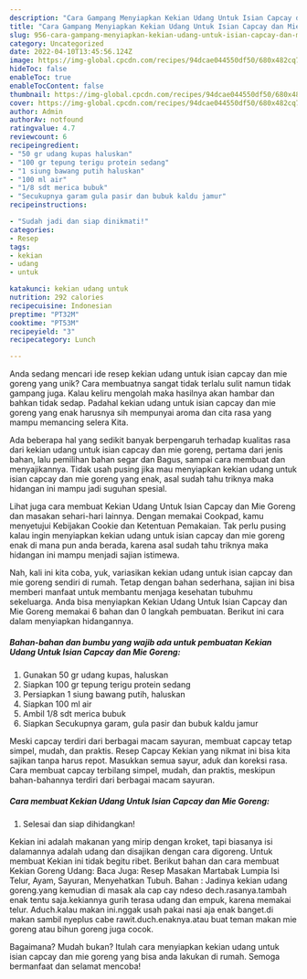 ```yaml
---
description: "Cara Gampang Menyiapkan Kekian Udang Untuk Isian Capcay dan Mie Goreng yang Enak"
title: "Cara Gampang Menyiapkan Kekian Udang Untuk Isian Capcay dan Mie Goreng yang Enak"
slug: 956-cara-gampang-menyiapkan-kekian-udang-untuk-isian-capcay-dan-mie-goreng-yang-enak
category: Uncategorized
date: 2022-04-10T13:45:56.124Z
image: https://img-global.cpcdn.com/recipes/94dcae044550df50/680x482cq70/kekian-udang-untuk-isian-capcay-dan-mie-goreng-foto-resep-utama.jpg
hideToc: false
enableToc: true
enableTocContent: false
thumbnail: https://img-global.cpcdn.com/recipes/94dcae044550df50/680x482cq70/kekian-udang-untuk-isian-capcay-dan-mie-goreng-foto-resep-utama.jpg
cover: https://img-global.cpcdn.com/recipes/94dcae044550df50/680x482cq70/kekian-udang-untuk-isian-capcay-dan-mie-goreng-foto-resep-utama.jpg
author: Admin
authorAv: notfound
ratingvalue: 4.7
reviewcount: 6
recipeingredient:
- "50 gr udang kupas haluskan"
- "100 gr tepung terigu protein sedang"
- "1 siung bawang putih haluskan"
- "100 ml air"
- "1/8 sdt merica bubuk"
- "Secukupnya garam gula pasir dan bubuk kaldu jamur"
recipeinstructions:

- "Sudah jadi dan siap dinikmati!"
categories:
- Resep
tags:
- kekian
- udang
- untuk

katakunci: kekian udang untuk 
nutrition: 292 calories
recipecuisine: Indonesian
preptime: "PT32M"
cooktime: "PT53M"
recipeyield: "3"
recipecategory: Lunch

---
```





Anda sedang mencari ide resep kekian udang untuk isian capcay dan mie goreng yang unik? Cara membuatnya sangat tidak terlalu sulit namun tidak gampang juga. Kalau keliru mengolah maka hasilnya akan hambar dan bahkan tidak sedap. Padahal kekian udang untuk isian capcay dan mie goreng yang enak harusnya sih mempunyai aroma dan cita rasa yang mampu memancing selera Kita.





Ada beberapa hal yang sedikit banyak berpengaruh terhadap kualitas rasa dari kekian udang untuk isian capcay dan mie goreng, pertama dari jenis bahan, lalu pemilihan bahan segar dan Bagus, sampai cara membuat dan menyajikannya. Tidak usah pusing jika mau menyiapkan kekian udang untuk isian capcay dan mie goreng yang enak,      asal sudah tahu triknya maka hidangan ini mampu jadi suguhan spesial.














Lihat juga cara membuat Kekian Udang Untuk Isian Capcay dan Mie Goreng dan masakan sehari-hari lainnya. Dengan memakai Cookpad, kamu menyetujui Kebijakan Cookie dan Ketentuan Pemakaian. Tak perlu pusing kalau ingin menyiapkan kekian udang untuk isian capcay dan mie goreng enak di mana pun anda berada, karena asal sudah tahu triknya maka hidangan ini mampu menjadi sajian istimewa.






Nah, kali ini kita coba, yuk, variasikan kekian udang untuk isian capcay dan mie goreng sendiri di rumah. Tetap dengan bahan sederhana, sajian ini bisa memberi manfaat untuk membantu menjaga kesehatan tubuhmu sekeluarga. Anda bisa menyiapkan Kekian Udang Untuk Isian Capcay dan Mie Goreng memakai 6 bahan dan 0 langkah pembuatan. Berikut ini cara dalam menyiapkan hidangannya.

<!--inarticleads1-->

##### Bahan-bahan dan bumbu yang wajib ada untuk pembuatan Kekian Udang Untuk Isian Capcay dan Mie Goreng:

1. Gunakan 50 gr udang kupas, haluskan
1. Siapkan 100 gr tepung terigu protein sedang
1. Persiapkan 1 siung bawang putih, haluskan
1. Siapkan 100 ml air
1. Ambil 1/8 sdt merica bubuk
1. Siapkan Secukupnya garam, gula pasir dan bubuk kaldu jamur


Meski capcay terdiri dari berbagai macam sayuran, membuat capcay tetap simpel, mudah, dan praktis. Resep Capcay Kekian yang nikmat ini bisa kita sajikan tanpa harus repot. Masukkan semua sayur, aduk dan koreksi rasa. Cara membuat capcay terbilang simpel, mudah, dan praktis, meskipun bahan-bahannya terdiri dari berbagai macam sayuran. 

<!--inarticleads2-->

##### Cara membuat Kekian Udang Untuk Isian Capcay dan Mie Goreng:


1. Selesai dan siap dihidangkan!

Kekian ini adalah makanan yang mirip dengan kroket, tapi biasanya isi dalamannya adalah udang dan disajikan dengan cara digoreng. Untuk membuat Kekian ini tidak begitu ribet. Berikut bahan dan cara membuat Kekian Goreng Udang: Baca Juga: Resep Masakan Martabak Lumpia Isi Telur, Ayam, Sayuran, Menyehatkan Tubuh. Bahan : Jadinya kekian udang goreng.yang kemudian di masak ala cap cay ndeso dech.rasanya.tambah enak tentu saja.kekiannya gurih terasa udang dan empuk, karena memakai telur. Aduch.kalau makan ini.nggak usah pakai nasi aja enak banget.di makan sambil nyeplus cabe rawit.duch.enaknya.atau buat teman makan mie goreng atau bihun goreng juga cocok. 

Bagaimana? Mudah bukan? Itulah cara menyiapkan kekian udang untuk isian capcay dan mie goreng yang bisa anda lakukan di rumah. Semoga bermanfaat dan selamat mencoba!
